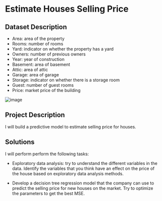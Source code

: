 # Estimate Houses Selling Price

## Dataset Description 

- Area: area of the property
- Rooms: number of rooms
- Yard: indicator on whether the property has a yard
- Owners: number of previous owners
- Year: year of construction
- Basement: area of basement
- Attic: area of attic
- Garage: area of garage
- Storage: indicator on whether there is a storage room
- Guest: number of guest rooms
- Price: market price of the building

![image](https://user-images.githubusercontent.com/97128113/201428075-2b90dd4c-0352-4a1a-8b09-a3d5466ac64f.png)


## Project Description 

I will build a predictive model to estimate selling price for houses.


## Solutions

I will perform perform the following tasks:

- Exploratory data analysis: try to understand the different variables in the data. Identify the variables that you think have an effect on the price of the house based on exploratory data analysis methods.
 
- Develop a decision tree regression model that the company can use to predict the selling price for new houses on the market. Try to optimize the parameters to get the best MSE. 


